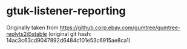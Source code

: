 # gtuk-listener-reporting

Originally taken from https://github.corp.ebay.com/gumtree/gumtree-replyts2@stable
(original git hash: 14ac3c63cd9047892d6484c101e53c6915ae8ca1)
